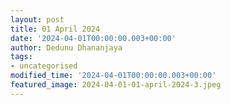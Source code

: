 ```yaml
---
layout: post
title: 01 April 2024
date: '2024-04-01T00:00:00.003+00:00'
author: Dedunu Dhananjaya
tags:
- uncategorised
modified_time: '2024-04-01T00:00:00.003+00:00'
featured_image: 2024-04-01-01-april-2024-3.jpeg
---
```

